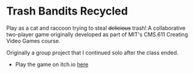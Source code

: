 # Trash Bandits Recycled

Play as a cat and raccoon trying to steal ~~delicious~~ trash! A collaborative two-player game originally developed as part of MIT's CMS.611 Creating Video Games course.

Originally a group project that I continued solo after the class ended.

- Play the game on itch.io [here](https://jmfortt.itch.io/trash-bandits-recycled)
